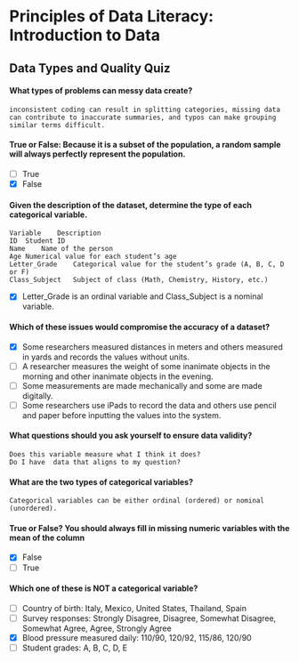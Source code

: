 # Principles of Data Literacy: Introduction to Data
## Data Types and Quality Quiz

#### What types of problems can messy data create?

    inconsistent coding can result in splitting categories, missing data can contribute to inaccurate summaries, and typos can make grouping similar terms difficult.

#### True or False: Because it is a subset of the population, a random sample will always perfectly represent the population.

- [ ] True
- [x] False

#### Given the description of the dataset, determine the type of each categorical variable.

    Variable	Description
    ID	Student ID
    Name	Name of the person
    Age	Numerical value for each student’s age
    Letter_Grade	Categorical value for the student’s grade (A, B, C, D or F)
    Class_Subject	Subject of class (Math, Chemistry, History, etc.)

- [x] Letter_Grade is an ordinal variable and Class_Subject is a nominal variable.


#### Which of these issues would compromise the accuracy of a dataset?

- [x] Some researchers measured distances in meters and others measured in yards and records the values without units.
- [ ] A researcher measures the weight of some inanimate objects in the morning and other inanimate objects in the evening.
- [ ] Some measurements are made mechanically and some are made digitally.
- [ ] Some researchers use iPads to record the data and others use pencil and paper before inputting the values into the system.

#### What questions should you ask yourself to ensure data validity?

    Does this variable measure what I think it does?
    Do I have  data that aligns to my question?

#### What are the two types of categorical variables?

    Categorical variables can be either ordinal (ordered) or nominal (unordered).


#### True or False? You should always fill in missing numeric variables with the mean of the column

- [x] False
- [ ] True

#### Which one of these is NOT a categorical variable?

- [ ] Country of birth: Italy, Mexico, United States, Thailand, Spain
- [ ] Survey responses: Strongly Disagree, Disagree, Somewhat Disagree, Somewhat Agree, Agree, Strongly Agree
- [x] Blood pressure measured daily: 110/90, 120/92, 115/86, 120/90
- [ ] Student grades: A, B, C, D, E
